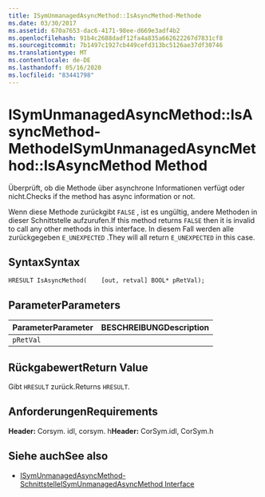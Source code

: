 ```yaml
---
title: ISymUnmanagedAsyncMethod::IsAsyncMethod-Methode
ms.date: 03/30/2017
ms.assetid: 670a7653-dac6-4171-98ee-d669e3adf4b2
ms.openlocfilehash: 91b4c2688dadf12fa4a835a662622267d7831cf8
ms.sourcegitcommit: 7b1497c1927cb449cefd313bc5126ae37df30746
ms.translationtype: MT
ms.contentlocale: de-DE
ms.lasthandoff: 05/16/2020
ms.locfileid: "83441798"
---
```

# <a name="isymunmanagedasyncmethodisasyncmethod-method"></a><span data-ttu-id="5bd00-102">ISymUnmanagedAsyncMethod::IsAsyncMethod-Methode</span><span class="sxs-lookup"><span data-stu-id="5bd00-102">ISymUnmanagedAsyncMethod::IsAsyncMethod Method</span></span>
<span data-ttu-id="5bd00-103">Überprüft, ob die Methode über asynchrone Informationen verfügt oder nicht.</span><span class="sxs-lookup"><span data-stu-id="5bd00-103">Checks if the method has async information or not.</span></span>  
  
 <span data-ttu-id="5bd00-104">Wenn diese Methode zurückgibt `FALSE` , ist es ungültig, andere Methoden in dieser Schnittstelle aufzurufen.</span><span class="sxs-lookup"><span data-stu-id="5bd00-104">If this method returns `FALSE` then it is invalid to call any other methods in this interface.</span></span> <span data-ttu-id="5bd00-105">In diesem Fall werden alle zurückgegeben `E_UNEXPECTED` .</span><span class="sxs-lookup"><span data-stu-id="5bd00-105">They will all return `E_UNEXPECTED` in this case.</span></span>  
  
## <a name="syntax"></a><span data-ttu-id="5bd00-106">Syntax</span><span class="sxs-lookup"><span data-stu-id="5bd00-106">Syntax</span></span>  
  
```idl  
HRESULT IsAsyncMethod(    [out, retval] BOOL* pRetVal);  
```  
  
## <a name="parameters"></a><span data-ttu-id="5bd00-107">Parameter</span><span class="sxs-lookup"><span data-stu-id="5bd00-107">Parameters</span></span>  
  
|<span data-ttu-id="5bd00-108">Parameter</span><span class="sxs-lookup"><span data-stu-id="5bd00-108">Parameter</span></span>|<span data-ttu-id="5bd00-109">BESCHREIBUNG</span><span class="sxs-lookup"><span data-stu-id="5bd00-109">Description</span></span>|  
|---------------|-----------------|  
|`pRetVal`||  
  
## <a name="return-value"></a><span data-ttu-id="5bd00-110">Rückgabewert</span><span class="sxs-lookup"><span data-stu-id="5bd00-110">Return Value</span></span>  
 <span data-ttu-id="5bd00-111">Gibt `HRESULT` zurück.</span><span class="sxs-lookup"><span data-stu-id="5bd00-111">Returns `HRESULT`.</span></span>  
  
## <a name="requirements"></a><span data-ttu-id="5bd00-112">Anforderungen</span><span class="sxs-lookup"><span data-stu-id="5bd00-112">Requirements</span></span>  
 <span data-ttu-id="5bd00-113">**Header:** Corsym. idl, corsym. h</span><span class="sxs-lookup"><span data-stu-id="5bd00-113">**Header:** CorSym.idl, CorSym.h</span></span>  
  
## <a name="see-also"></a><span data-ttu-id="5bd00-114">Siehe auch</span><span class="sxs-lookup"><span data-stu-id="5bd00-114">See also</span></span>

- [<span data-ttu-id="5bd00-115">ISymUnmanagedAsyncMethod-Schnittstelle</span><span class="sxs-lookup"><span data-stu-id="5bd00-115">ISymUnmanagedAsyncMethod Interface</span></span>](isymunmanagedasyncmethod-interface.md)
